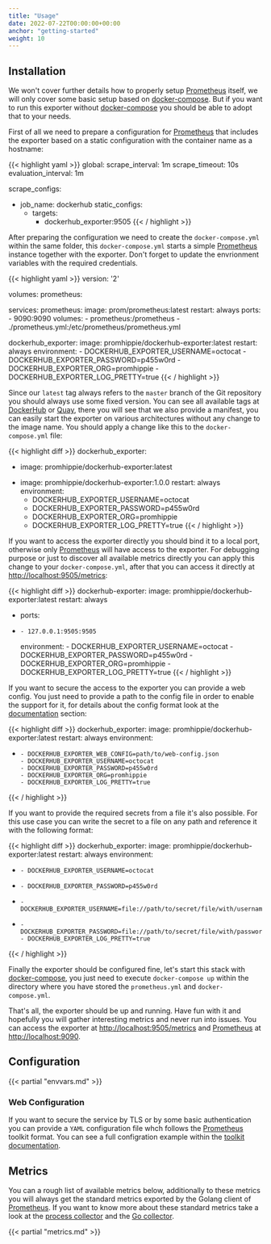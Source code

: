 ```yaml
---
title: "Usage"
date: 2022-07-22T00:00:00+00:00
anchor: "getting-started"
weight: 10
---
```


## Installation

We won't cover further details how to properly setup [Prometheus][prometheus]
itself, we will only cover some basic setup based on [docker-compose][compose].
But if you want to run this exporter without [docker-compose][compose] you
should be able to adopt that to your needs.

First of all we need to prepare a configuration for [Prometheus][prometheus]
that includes the exporter based on a static configuration with the container
name as a hostname:

{{< highlight yaml >}}
global:
  scrape_interval: 1m
  scrape_timeout: 10s
  evaluation_interval: 1m

scrape_configs:
- job_name: dockerhub
  static_configs:
  - targets:
    - dockerhub_exporter:9505
{{< / highlight >}}

After preparing the configuration we need to create the `docker-compose.yml`
within the same folder, this `docker-compose.yml` starts a simple
[Prometheus][prometheus] instance together with the exporter. Don't forget to
update the envrionment variables with the required credentials.

{{< highlight yaml >}}
version: '2'

volumes:
  prometheus:

services:
  prometheus:
    image: prom/prometheus:latest
    restart: always
    ports:
      - 9090:9090
    volumes:
      - prometheus:/prometheus
      - ./prometheus.yml:/etc/prometheus/prometheus.yml

  dockerhub_exporter:
    image: promhippie/dockerhub-exporter:latest
    restart: always
    environment:
      - DOCKERHUB_EXPORTER_USERNAME=octocat
      - DOCKERHUB_EXPORTER_PASSWORD=p455w0rd
      - DOCKERHUB_EXPORTER_ORG=promhippie
      - DOCKERHUB_EXPORTER_LOG_PRETTY=true
{{< / highlight >}}

Since our `latest` tag always refers to the `master` branch of the Git
repository you should always use some fixed version. You can see all available
tags at [DockerHub][dockerhub] or [Quay][quayio], there you will see that we
also provide a manifest, you can easily start the exporter on various
architectures without any change to the image name. You should apply a change
like this to the `docker-compose.yml` file:

{{< highlight diff >}}
  dockerhub_exporter:
-   image: promhippie/dockerhub-exporter:latest
+   image: promhippie/dockerhub-exporter:1.0.0
    restart: always
    environment:
      - DOCKERHUB_EXPORTER_USERNAME=octocat
      - DOCKERHUB_EXPORTER_PASSWORD=p455w0rd
      - DOCKERHUB_EXPORTER_ORG=promhippie
      - DOCKERHUB_EXPORTER_LOG_PRETTY=true
{{< / highlight >}}

If you want to access the exporter directly you should bind it to a local port,
otherwise only [Prometheus][prometheus] will have access to the exporter. For
debugging purpose or just to discover all available metrics directly you can
apply this change to your `docker-compose.yml`, after that you can access it
directly at [http://localhost:9505/metrics](http://localhost:9505/metrics):

{{< highlight diff >}}
  dockerhub-exporter:
    image: promhippie/dockerhub-exporter:latest
    restart: always
+   ports:
+     - 127.0.0.1:9505:9505
    environment:
      - DOCKERHUB_EXPORTER_USERNAME=octocat
      - DOCKERHUB_EXPORTER_PASSWORD=p455w0rd
      - DOCKERHUB_EXPORTER_ORG=promhippie
      - DOCKERHUB_EXPORTER_LOG_PRETTY=true
{{< / highlight >}}

If you want to secure the access to the exporter you can provide a web config.
You just need to provide a path to the config file in order to enable the
support for it, for details about the config format look at the
[documentation](#web-configuration) section:

{{< highlight diff >}}
  dockerhub_exporter:
    image: promhippie/dockerhub-exporter:latest
    restart: always
    environment:
+     - DOCKERHUB_EXPORTER_WEB_CONFIG=path/to/web-config.json
      - DOCKERHUB_EXPORTER_USERNAME=octocat
      - DOCKERHUB_EXPORTER_PASSWORD=p455w0rd
      - DOCKERHUB_EXPORTER_ORG=promhippie
      - DOCKERHUB_EXPORTER_LOG_PRETTY=true
{{< / highlight >}}

If you want to provide the required secrets from a file it's also possible. For
this use case you can write the secret to a file on any path and reference it
with the following format:

{{< highlight diff >}}
  dockerhub_exporter:
    image: promhippie/dockerhub-exporter:latest
    restart: always
    environment:
-     - DOCKERHUB_EXPORTER_USERNAME=octocat
-     - DOCKERHUB_EXPORTER_PASSWORD=p455w0rd
+     - DOCKERHUB_EXPORTER_USERNAME=file://path/to/secret/file/with/username
+     - DOCKERHUB_EXPORTER_PASSWORD=file://path/to/secret/file/with/password
      - DOCKERHUB_EXPORTER_LOG_PRETTY=true
{{< / highlight >}}

Finally the exporter should be configured fine, let's start this stack with
[docker-compose][compose], you just need to execute `docker-compose up` within
the directory where you have stored the `prometheus.yml` and
`docker-compose.yml`.

That's all, the exporter should be up and running. Have fun with it and
hopefully you will gather interesting metrics and never run into issues. You can
access the exporter at
[http://localhost:9505/metrics](http://localhost:9505/metrics) and
[Prometheus][prometheus] at [http://localhost:9090](http://localhost:9090).

## Configuration

{{< partial "envvars.md" >}}

### Web Configuration

If you want to secure the service by TLS or by some basic authentication you can
provide a `YAML` configuration file whch follows the [Prometheus][prometheus]
toolkit format. You can see a full configration example within the
[toolkit documentation][toolkit].

## Metrics

You can a rough list of available metrics below, additionally to these metrics
you will always get the standard metrics exported by the Golang client of
[Prometheus][prometheus]. If you want to know more about these standard metrics
take a look at the [process collector][proccollector] and the
[Go collector][gocollector].

{{< partial "metrics.md" >}}

[prometheus]: https://prometheus.io
[compose]: https://docs.docker.com/compose/
[dockerhub]: https://hub.docker.com/r/promhippie/dockerhub-exporter/tags/
[quayio]: https://quay.io/repository/promhippie/dockerhub-exporter?tab=tags
[toolkit]: https://github.com/prometheus/exporter-toolkit/blob/master/docs/web-configuration.md
[proccollector]: https://github.com/prometheus/client_golang/blob/master/prometheus/process_collector.go
[gocollector]: https://github.com/prometheus/client_golang/blob/master/prometheus/go_collector.go
